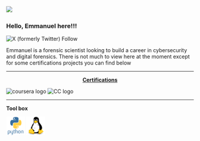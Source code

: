 ### <img src= "https://img1.picmix.com/output/pic/normal/7/3/0/2/4512037_93ed3.gif" width= "200px">
### Hello, Emmanuel here!!!

![X (formerly Twitter) Follow](https://img.shields.io/twitter/follow/NuelBilla?style=social)

Emmanuel is a forensic scientist looking to build a career in cybersecurity and digital forensics. There is not much to view here at the moment except for some certifications projects you can find below

----------------------
<p style="text-align: center;"><strong><u>Certifications</u></strong></p>
<img src= "https://cdn.worldvectorlogo.com/logos/coursera.svg" alt="coursera logo" width= "50px" />
<img src= "https://cycubix.com/wp-content/uploads/2023/08/ISC2_CC_RGB__mark-150x150.jpeg" alt="CC logo" width= "50px" />

---------------------
<strong>Tool box</strong>

<img src= "https://github.com/devicons/devicon/blob/master/icons/python/python-original-wordmark.svg" alt="python logo" width= "50px" /> <img src= "https://github.com/devicons/devicon/blob/master/icons/linux/linux-original.svg" alt="linux logo" width= "50px" />

<!------------


<!--
**emmanuelbilla/emmanuelbilla** is a ✨ _special_ ✨ repository because its `README.md` (this file) appears on your GitHub profile.

Here are some ideas to get you started:

- 🔭 I’m currently working on ...
- 🌱 I’m currently learning ...
- 👯 I’m looking to collaborate on ...
- 🤔 I’m looking for help with ...
- 💬 Ask me about ...
- 📫 How to reach me: ...
- 😄 Pronouns: ...
- ⚡ Fun fact: ...
-->
